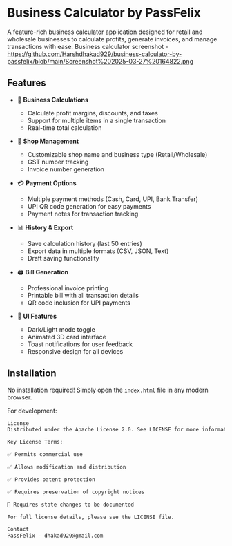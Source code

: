 # Business Calculator by PassFelix

A feature-rich business calculator application designed for retail and wholesale businesses to calculate profits, generate invoices, and manage transactions with ease.
Business calculator screenshot - https://github.com/Harshdhakad929/business-calculator-by-passfelix/blob/main/Screenshot%202025-03-27%20164822.png

## Features

- 🧮 **Business Calculations**
  - Calculate profit margins, discounts, and taxes
  - Support for multiple items in a single transaction
  - Real-time total calculation

- 🏪 **Shop Management**
  - Customizable shop name and business type (Retail/Wholesale)
  - GST number tracking
  - Invoice number generation

- 💳 **Payment Options**
  - Multiple payment methods (Cash, Card, UPI, Bank Transfer)
  - UPI QR code generation for easy payments
  - Payment notes for transaction tracking

- 📊 **History & Export**
  - Save calculation history (last 50 entries)
  - Export data in multiple formats (CSV, JSON, Text)
  - Draft saving functionality

- 🖨️ **Bill Generation**
  - Professional invoice printing
  - Printable bill with all transaction details
  - QR code inclusion for UPI payments

- 🎨 **UI Features**
  - Dark/Light mode toggle
  - Animated 3D card interface
  - Toast notifications for user feedback
  - Responsive design for all devices

## Installation

No installation required! Simply open the `index.html` file in any modern browser.

For development:
```bash
License
Distributed under the Apache License 2.0. See LICENSE for more information.

Key License Terms:

✅ Permits commercial use

✅ Allows modification and distribution

✅ Provides patent protection

✅ Requires preservation of copyright notices

🔄 Requires state changes to be documented

For full license details, please see the LICENSE file.

Contact
PassFelix - dhakad929@gmail.com
